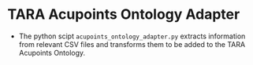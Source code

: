 # TARA Acupoints Ontology Adapter

* The python scipt `acupoints_ontology_adapter.py` extracts information from relevant CSV files and transforms them to be added to the TARA Acupoints Ontology.
